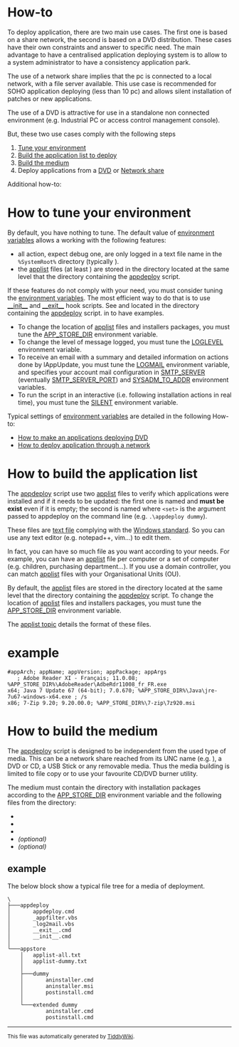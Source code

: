 <h1 class="">How-to</h1><p>To deploy application, there are two main use cases. The first one is based on a share network, the second is based on a DVD distribution. These cases have their own constraints and answer to specific need. The main advantage to have a centralised application deploying system is to allow to a system administrator to have a consistency application park.</p><p>The use of a network share implies that the pc is connected to a local network, with a file server available. This use case is recommended for SOHO application deploying (less than 10 pc) and allows silent installation of patches or new applications. </p><p>The use of a DVD is attractive for use in a standalone non connected environment (e.g. Industrial PC or access control management console).</p><p>But, these two use cases comply with the following steps</p><ol><li><a class="tc-tiddlylink tc-tiddlylink-resolves" href="#How%20to%20tune%20your%20environment">Tune your environment </a></li><li><a class="tc-tiddlylink tc-tiddlylink-resolves" href="#How%20to%20build%20the%20application%20list">Build the application list to deploy</a></li><li><a class="tc-tiddlylink tc-tiddlylink-resolves" href="#How%20to%20build%20the%20medium">Build the medium</a></li><li>Deploy applications from a <a class="tc-tiddlylink tc-tiddlylink-missing" href="#%20%20How%20to%20deploy%20application%20from%20a%20DVD">DVD</a> or <a class="tc-tiddlylink tc-tiddlylink-missing" href="#%20How%20to%20deploy%20application%20through%20a%20network">Network share</a></li></ol><p>Additional how-to:</p><h1 class="">How to tune your environment</h1><p>By default, you have nothing to tune. The default value of <a class="tc-tiddlylink tc-tiddlylink-resolves" href="#Environment%20Variables">environment variables</a> allows a working with the following features:</p><ul><li>all action, expect debug one, are only logged in a text file name  in the <code>%SystemRoot%</code> directory (typically ).</li><li>the <a class="tc-tiddlylink tc-tiddlylink-resolves" href="#applist">applist</a> files (at least ) are stored in the  directory located at the same level that the directory containing the <a class="tc-tiddlylink tc-tiddlylink-resolves" href="#appdeploy">appdeploy</a> script.</li></ul><p>If these features do not comply with your need, you must consider tuning the <a class="tc-tiddlylink tc-tiddlylink-resolves" href="#Environment%20Variables">environment variables</a>. The most efficient way to do that is to use <a class="tc-tiddlylink tc-tiddlylink-resolves" href="#__init__">__init__</a> and <a class="tc-tiddlylink tc-tiddlylink-resolves" href="#__exit__">__exit__</a> hook scripts. See  and  located in the directory containing the <a class="tc-tiddlylink tc-tiddlylink-resolves" href="#appdeploy">appdeploy</a> script. in to have examples.</p><ul><li>To change the location of <a class="tc-tiddlylink tc-tiddlylink-resolves" href="#applist">applist</a> files and installers packages, you must tune the <a class="tc-tiddlylink tc-tiddlylink-resolves" href="#APP_STORE_DIR">APP_STORE_DIR</a> environment variable. </li><li>To change the level of message logged, you must tune the <a class="tc-tiddlylink tc-tiddlylink-resolves" href="#LOGLEVEL">LOGLEVEL</a> environment variable.</li><li>To receive an email with a summary and detailed information on actions done by lAppUpdate, you must tune the <a class="tc-tiddlylink tc-tiddlylink-resolves" href="#LOGMAIL">LOGMAIL</a> environment variable, and specifies your account mail configuration in <a class="tc-tiddlylink tc-tiddlylink-resolves" href="#SMTP_SERVER">SMTP_SERVER</a> (eventually <a class="tc-tiddlylink tc-tiddlylink-resolves" href="#SMTP_SERVER_PORT">SMTP_SERVER_PORT</a>) and <a class="tc-tiddlylink tc-tiddlylink-resolves" href="#SYSADM_TO_ADDR">SYSADM_TO_ADDR</a> environment variables.</li><li>To run the script in an interactive (i.e. following installation actions in real time), you must tune the <a class="tc-tiddlylink tc-tiddlylink-resolves" href="#SILENT">SILENT</a> environment variable.</li></ul><p>Typical settings of <a class="tc-tiddlylink tc-tiddlylink-resolves" href="#Environment%20Variables">environment variables</a> are detailed in the following How-to:</p><ul><li><a class="tc-tiddlylink tc-tiddlylink-missing" href="#How%20to%20make%20an%20applications%20deploying%20DVD">How to make an applications deploying DVD</a></li><li><a class="tc-tiddlylink tc-tiddlylink-missing" href="#How%20to%20deploy%20application%20through%20a%20network">How to deploy application through a network</a></li></ul><h1 class="">How to build the application list</h1><p>The <a class="tc-tiddlylink tc-tiddlylink-resolves" href="#appdeploy">appdeploy</a> script use two <a class="tc-tiddlylink tc-tiddlylink-resolves" href="#applist">applist</a> files to verify which applications were installed and if it needs to be updated: the first one is named  and <strong>must be exist</strong> even if it is empty; the second is named   where <code>&lt;set&gt;</code> is the argument passed to appdeploy on the command line (e.g. <code>.\appdeploy dummy</code>).</p><p>These files are <a class="tc-tiddlylink-external" href="http://en.wikipedia.org/wiki/Text_file" target="_blank">text file</a> complying with the <a class="tc-tiddlylink-external" href="http://en.wikipedia.org/wiki/Text_file#Standard_Windows_.txt_files" target="_blank">Windows standard</a>. So you can use any text editor (e.g. notepad++, vim...) to edit them. </p><p>In fact, you can have so much file as you want according to your needs. For example, you can have an <a class="tc-tiddlylink tc-tiddlylink-resolves" href="#applist">applist</a> file per computer or a set of computer (e.g. children, purchasing department...). If you use a domain controller, you can match <a class="tc-tiddlylink tc-tiddlylink-resolves" href="#applist">applist</a> files with your Organisational Units (OU).</p><p>By default, the <a class="tc-tiddlylink tc-tiddlylink-resolves" href="#applist">applist</a> files are stored in the  directory located at the same level that the directory containing the <a class="tc-tiddlylink tc-tiddlylink-resolves" href="#appdeploy">appdeploy</a> script. To change the location of <a class="tc-tiddlylink tc-tiddlylink-resolves" href="#applist">applist</a> files and installers packages, you must tune the <a class="tc-tiddlylink tc-tiddlylink-resolves" href="#APP_STORE_DIR">APP_STORE_DIR</a> environment variable. </p><p>The <a class="tc-tiddlylink tc-tiddlylink-resolves" href="#applist">applist topic</a> details the format of these files.</p><h1 class="">example</h1><pre><code>#appArch; appName; appVersion; appPackage; appArgs
   ; Adobe Reader XI - Français; 11.0.08; %APP_STORE_DIR%\AdobeReader\AdbeRdr11008_fr_FR.exe
x64; Java 7 Update 67 (64-bit); 7.0.670; %APP_STORE_DIR%\Java\jre-7u67-windows-x64.exe ; /s 
x86; 7-Zip 9.20; 9.20.00.0; %APP_STORE_DIR%\7-zip\7z920.msi</code></pre><h1 class="">How to build the medium</h1><p>The <a class="tc-tiddlylink tc-tiddlylink-resolves" href="#appdeploy">appdeploy</a> script is designed to be independent from the used type of media. This can be a network share reached from its UNC name (e.g. ), a DVD or CD, a USB Stick or any removable media. Thus the media building is limited to file copy or to use your favourite CD/DVD burner utility. </p><p>The medium must contain the directory with installation packages according to the <a class="tc-tiddlylink tc-tiddlylink-resolves" href="#APP_STORE_DIR">APP_STORE_DIR</a> environment variable and the following files from the  directory: </p><ul><li></li><li></li><li></li><li> <em>(optional)</em></li><li> <em>(optional)</em></li></ul><h2 class="">example</h2><p>The below block show a typical file tree for a media of deployment.</p><pre><code>\
├───appdeploy
│       appdeploy.cmd
│       _appfilter.vbs
│       _log2mail.vbs
│       __exit__.cmd
│       __init__.cmd
│       
└───appstore
    │   applist-all.txt
    │   applist-dummy.txt
    │   
    ├───dummy
    │       aninstaller.cmd
    │       aninstaller.msi
    │       postinstall.cmd
    │       
    └───extended dummy
            aninstaller.cmd
            postinstall.cmd</code></pre><hr><p><sub>This file was automatically generated by <a class="tc-tiddlylink-external" href="http://tiddlywiki.com/" target="_blank">TiddlyWiki</a>.</sub></p>